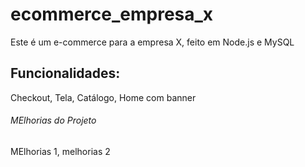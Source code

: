 # ecommerce_empresa_x
Este é um e-commerce para a empresa X, feito em Node.js e MySQL


## Funcionalidades:

Checkout, Tela, Catálogo, Home com banner


###### MElhorias do Projeto

MElhorias 1, melhorias 2